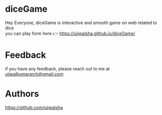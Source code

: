 # diceGame
Hey Everyone, diceGame is interactive and smooth game on web related to dice <br> you can play form here 👉 https://ujjwalsha.github.io/diceGame/

# Feedback
if you have any feedback, please reach out to me at ujjwalkumararch@gmail.com

# Authors
https://github.com/ujjwalsha
